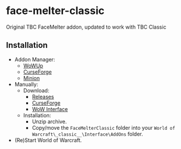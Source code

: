 # face-melter-classic
Original TBC FaceMelter addon, updated to work with TBC Classic

## Installation
* Addon Manager:
  * [WoWUp](https://wowup.io/)
  * [CurseForge](https://curseforge.overwolf.com/?addonId=356845&fileId=3308056)
  * [Minion](https://minion.mmoui.com/)
* Manually:
  * Download:
    * [Releases](https://github.com/JohnCWakley/face-melter-classic/releases)
    * [CurseForge](https://www.curseforge.com/wow/addons/facemelterclassic)
    * [WoW Interface](https://www.wowinterface.com/downloads/info26098-FaceMelterClassic.html)
  * Installation:
    * Unzip archive.
    * Copy/move the `FaceMelterClassic` folder into your `World of Warcraft\_classic__\Interface\AddOns` folder.
* (Re)Start World of Warcraft.